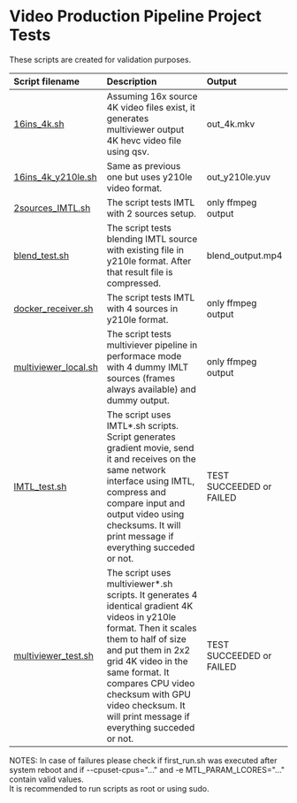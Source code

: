 # Video Production Pipeline Project Tests

These scripts are created for validation purposes.

| Script filename | Description | Output |
|:----------------|:------------|:-------|
| [16ins_4k.sh](./16ins_4k.sh) | Assuming 16x source 4K video files exist, it generates multiviewer output 4K hevc video file using qsv. | out_4k.mkv |
| [16ins_4k_y210le.sh](./16ins_4k_y210le.sh) | Same as previous one but uses y210le video format. | out_y210le.yuv |
| [2sources_IMTL.sh](./2sources_IMTL.sh) | The script tests IMTL with 2 sources setup. | only ffmpeg output |
| [blend_test.sh](./blend_test.sh) | The script tests blending IMTL source with existing file in y210le format. After that result file is compressed. | blend_output.mp4 |
| [docker_receiver.sh](./docker_receiver.sh) | The script tests IMTL with 4 sources in y210le format. | only ffmpeg output |
| [multiviewer_local.sh](./multiviewer_local.sh) | The script tests multiviever pipeline in performace mode with 4 dummy IMLT sources (frames always available) and dummy output. | only ffmpeg output |
| [IMTL_test.sh](./IMTL_test.sh) | The script uses IMTL\*.sh scripts. Script generates gradient movie, send it and receives on the same network interface using IMTL, compress and compare input and output video using checksums. It will print message if everything succeded or not. | TEST SUCCEEDED or FAILED |
| [multiviewer_test.sh](./multiviewer_test.sh) | The script uses multiviewer\*.sh scripts. It generates 4 identical gradient 4K videos in y210le format. Then it scales them to half of size and put them in 2x2 grid 4K video in the same format. It compares CPU video checksum with GPU video checksum. It will print message if everything succeded or not. | TEST SUCCEEDED or FAILED |

NOTES: In case of failures please check if first_run.sh was executed after system reboot and if --cpuset-cpus="..." and -e MTL_PARAM_LCORES="..." contain valid values.\
It is recommended to run scripts as root or using sudo.